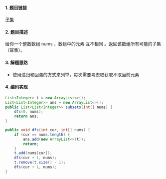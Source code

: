 

#### 1. 题目链接
[子集](https://leetcode-cn.com/problems/subsets/)

#### 2. 题目描述
给你一个整数数组 nums ，数组中的元素 互不相同 。返回该数组所有可能的子集（幂集）。


#### 3. 解题思路
* 使用递归和回溯的方式来列举，每次需要考虑取获取不取当前元素

#### 4. 编码实现
``` java
List<Integer> t = new ArrayList<>();
List<List<Integer>> ans = new ArrayList<>();
public List<List<Integer>> subsets(int[] nums) {
    dfs(0, nums);
    return ans;
}

public void dfs(int cur, int[] nums) {
    if (cur == nums.length) {
        ans.add(new ArrayList<>(t));
        return;
    }
    t.add(nums[cur]);
    dfs(cur + 1, nums);
    t.remove(t.size() - 1);
    dfs(cur + 1, nums);
}
```
